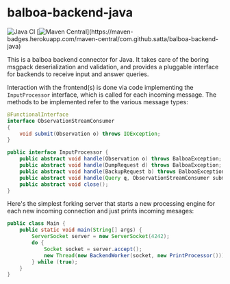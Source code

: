 # balboa-backend-java

![Java CI](https://github.com/satta/balboa-backend-java/workflows/Java%20CI/badge.svg)
[![Maven Central](https://maven-badges.herokuapp.com/maven-central/com.github.satta/balboa-backend-java/badge.svg?)](https://maven-badges.herokuapp.com/maven-central/com.github.satta/balboa-backend-java)

This is a balboa backend connector for Java. It takes care of the boring msgpack
deserialization and validation, and provides a pluggable interface for backends
to receive input and answer queries.

Interaction with the frontend(s) is done via code implementing the `InputProcessor`
interface, which is called for each incoming message.
The methods to be implemented refer to the various message types:

```Java
@FunctionalInterface
interface ObservationStreamConsumer
{
    void submit(Observation o) throws IOException;
}

public interface InputProcessor {
    public abstract void handle(Observation o) throws BalboaException;
    public abstract void handle(DumpRequest d) throws BalboaException;
    public abstract void handle(BackupRequest b) throws BalboaException;
    public abstract void handle(Query q, ObservationStreamConsumer submitResult) throws BalboaException, IOException;
    public abstract void close();
}
```

Here's the simplest forking server that starts a new processing engine for each new incoming connection and just prints incoming mesages:

```Java
public class Main {
    public static void main(String[] args) {
        ServerSocket server = new ServerSocket(4242);
        do {
            Socket socket = server.accept();
            new Thread(new BackendWorker(socket, new PrintProcessor())).start();
        } while (true);
    }
}
```
